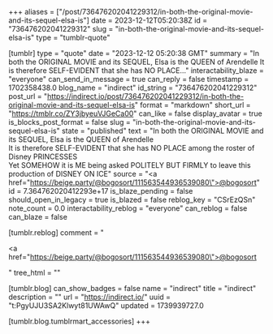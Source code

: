 +++
aliases = ["/post/736476202041229312/in-both-the-original-movie-and-its-sequel-elsa-is"]
date = 2023-12-12T05:20:38Z
id = "736476202041229312"
slug = "in-both-the-original-movie-and-its-sequel-elsa-is"
type = "tumblr-quote"

[tumblr]
type = "quote"
date = "2023-12-12 05:20:38 GMT"
summary = "In both the ORIGINAL MOVIE and its SEQUEL, Elsa is the QUEEN of Arendelle It is therefore SELF-EVIDENT that she has NO PLACE..."
interactability_blaze = "everyone"
can_send_in_message = true
can_reply = false
timestamp = 1702358438.0
blog_name = "indirect"
id_string = "736476202041229312"
post_url = "https://indirect.io/post/736476202041229312/in-both-the-original-movie-and-its-sequel-elsa-is"
format = "markdown"
short_url = "https://tmblr.co/ZY3jbyeuVJGeCa00"
can_like = false
display_avatar = true
is_blocks_post_format = false
slug = "in-both-the-original-movie-and-its-sequel-elsa-is"
state = "published"
text = "In both the ORIGINAL MOVIE and its SEQUEL, Elsa is the QUEEN of Arendelle<br/>It is therefore SELF-EVIDENT that she has NO PLACE among the roster of Disney PRINCESSES<br/>Yet SOMEHOW it is ME being asked POLITELY BUT FIRMLY to leave this production of DISNEY ON ICE"
source = "<a href=\"https://beige.party/@bogosort/111563544936539080\">@bogosort</a>"
id = 7.364762020412293e+17
is_blaze_pending = false
should_open_in_legacy = true
is_blazed = false
reblog_key = "CSrEzQSn"
note_count = 0.0
interactability_reblog = "everyone"
can_reblog = false
can_blaze = false

[tumblr.reblog]
comment = "<p><a href=\"https://beige.party/@bogosort/111563544936539080\">@bogosort</a></p>"
tree_html = ""

[tumblr.blog]
can_show_badges = false
name = "indirect"
title = "indirect"
description = ""
url = "https://indirect.io/"
uuid = "t:PgyUJU3SA2Klwyt81UWAwQ"
updated = 1739939727.0

[tumblr.blog.tumblrmart_accessories]
+++
